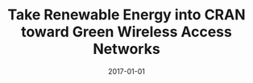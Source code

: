 ---
title: "Take Renewable Energy into CRAN toward Green Wireless Access Networks"
authors:
- Deze Zeng
- Jie Zhang
- Song Guo
- Lin Gu
- Kun Wang,

date: "2017-01-01"
doi: ""

# Publication type.
# 1 = Conference paper; 2 = Journal article;
# 3 = Preprint Paper; 4 = Report; 5 = Book; 6 = Book section;
# 7 = Thesis; 8 = Patent
publication_types: ["2"]

# Publication name and optional abbreviated publication name.
publication: "*IEEE Network*"
publication_short: "IEEE Network (JCR-Q1)"

url_pdf: https://ieeexplore.ieee.org/document/7994916
# url_code: ''
# url_dataset: ''
# url_poster: ''
# url_project: ''
# url_slides: ''
# url_video: ''

---
